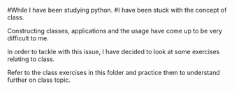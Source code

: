 
#While I have been studying python. 
#I have been stuck with the concept of class. 

Constructing classes, applications and the usage have come up to be very difficult to me. 

In order to tackle with this issue, I have decided to look at some exercises relating to class. 

Refer to the class exercises in this folder and practice them to understand further on class topic. 


